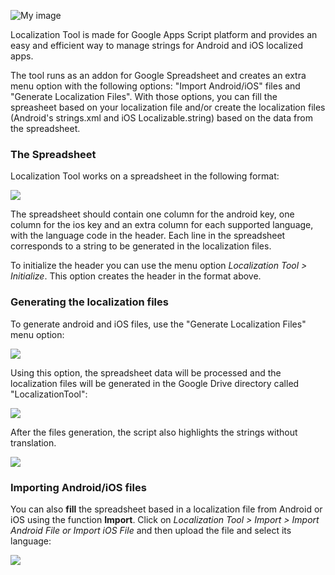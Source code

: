 ![My image](http://www.felipesilveira.com.br/localizationtool/logo.png)

Localization Tool is made for Google Apps Script platform and provides an easy and efficient way to manage strings for Android and iOS localized apps.

The tool runs as an addon for Google Spreadsheet and creates an extra menu option with the following options: "Import Android/iOS" files and "Generate Localization Files". With those options, you can fill the spreasheet based on your localization file and/or create the localization files (Android's strings.xml and iOS Localizable.string) based on the data from the spreadsheet.

<h3>The Spreadsheet</h3>

Localization Tool works on a spreadsheet in the following format:

<img src="http://www.felipesilveira.com.br/localizationtool/spreadsheetformat.png" align="center" />

The spreadsheet should contain one column for the android key, one column for the ios key and an extra column for each supported language, with the language code in the header. Each line in the spreadsheet corresponds to a string to be generated in the localization files.

To initialize the header you can use the menu option <i>Localization Tool > Initialize</i>. This option creates the header in the format above.

<h3>Generating the localization files</h3>

To generate android and iOS files, use the "Generate Localization Files" menu option:

<img src="http://www.felipesilveira.com.br/localizationtool/generateitem.png" align="center" />

Using this option, the spreadsheet data will be processed and the localization files will be generated in the Google Drive directory called "LocalizationTool":

<img src="http://www.felipesilveira.com.br/localizationtool/directory.png" align="center" />

After the files generation, the script also highlights the strings without translation.

<img src="http://www.felipesilveira.com.br/localizationtool/spreadsheetafter.png" align="center" />

<h3>Importing Android/iOS files</h3>

You can also <b>fill</b> the spreadsheet based in a localization file from Android or iOS using the function <b>Import</b>. Click on <i>Localization Tool > Import > Import Android File or Import iOS File</i> and then upload the file and select its language:

<img src="http://www.felipesilveira.com.br/localizationtool/import.png" align="center" />

